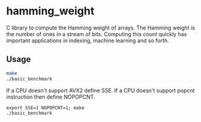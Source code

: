 # hamming_weight
C library to compute the Hamming weight of arrays. The Hamming weight is the number
of ones in a stream of bits. Computing this count quickly has important applications
in indexing, machine learning and so forth.


Usage
-------

```bash
make
./basic_benchmark
```

If a CPU doesn't support AVX2 define SSE. If a CPU doesn't support popcnt instruction
then define NOPOPCNT.

```
export SSE=1 NOPOPCNT=1; make
./basic_benchmark
```
